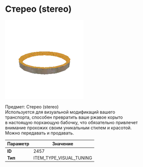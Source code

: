 # Стерео (stereo)

![Item Image](../img/2457.webp?raw=true)

Предмет: Стерео (stereo)<br>Используется для визуальной модификаций вашего<br>транспорта, способен превратить ваше ржавое корыто<br>в настоящую порхающую бабочку, что обязательно привлечет<br>внимание прохожих своим уникальным стилем и красотой.<br>Можно передавать и продавать.


| Параметр | Значение |
|----------|----------|
| **ID** | 2457 |
| **Тип** | ITEM_TYPE_VISUAL_TUNING |

